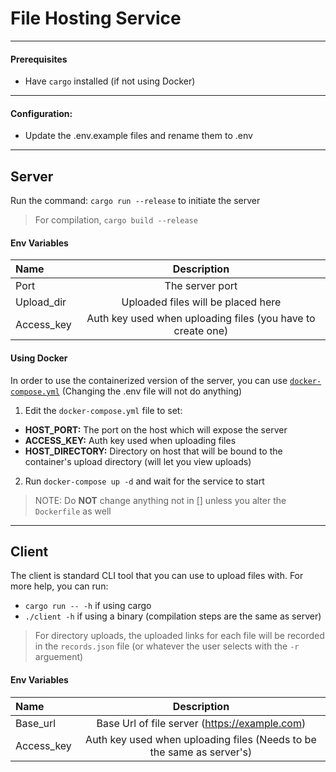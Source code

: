 # File Hosting Service
---
#### Prerequisites
- Have `cargo` installed (if not using Docker)
---
#### Configuration:
- Update the .env.example files and rename them to .env
---
## Server
Run the command: ```cargo run --release``` to initiate the server

> For compilation, ```cargo build --release```

#### Env Variables 
| Name | Description |
| :--- | :----: |
| Port | The server port |
| Upload_dir | Uploaded files will be placed here |
| Access_key | Auth key used when uploading files (you have to create one) |

#### Using Docker
In order to use the containerized version of the server, you can use [`docker-compose.yml`](/server/docker-compose.yml) (Changing the .env file will not do anything)

1. Edit the `docker-compose.yml` file to set:

 - **HOST_PORT:** The port on the host which will expose the server
- **ACCESS_KEY:** Auth key used when uploading files
- **HOST_DIRECTORY:** Directory on host that will be bound to the container's upload directory (will let you view uploads)

2. Run `docker-compose up -d` and wait for the service to start

> NOTE: Do **NOT** change anything not in [] unless you alter the `Dockerfile` as well
---
## Client
The client is standard CLI tool that you can use to upload files with. For more help, you can run:

- `cargo run -- -h` if using cargo
- `./client -h` if using a binary (compilation steps are the same as server)

> For directory uploads, the uploaded links for each file will be recorded in the `records.json` file (or whatever the user selects with the `-r` arguement)

#### Env Variables
| Name | Description |
| :--- | :----: |
| Base_url | Base Url of file server (https://example.com) |
| Access_key | Auth key used when uploading files (Needs to be the same as server's) |
